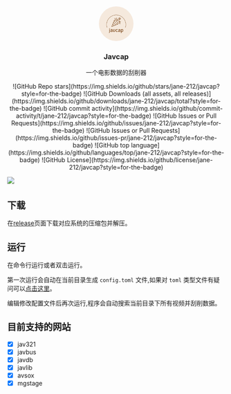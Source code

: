 <div align="center">
  <a href="https://github.com/jane-212/javcap">
    <img src="images/logo.jpg" alt="Logo" width="80" height="80" style="border-radius: 50%;">
  </a>

  <h3 align="center">Javcap</h3>

  <p align="center">
    一个电影数据的刮削器
  </p>
</div>

<div align="center">
![GitHub Repo stars](https://img.shields.io/github/stars/jane-212/javcap?style=for-the-badge)
![GitHub Downloads (all assets, all releases)](https://img.shields.io/github/downloads/jane-212/javcap/total?style=for-the-badge)
![GitHub commit activity](https://img.shields.io/github/commit-activity/t/jane-212/javcap?style=for-the-badge)
![GitHub Issues or Pull Requests](https://img.shields.io/github/issues/jane-212/javcap?style=for-the-badge)
![GitHub Issues or Pull Requests](https://img.shields.io/github/issues-pr/jane-212/javcap?style=for-the-badge)
![GitHub top language](https://img.shields.io/github/languages/top/jane-212/javcap?style=for-the-badge)
![GitHub License](https://img.shields.io/github/license/jane-212/javcap?style=for-the-badge)
</div>

![](images/run.gif)

## 下载

在[release](https://github.com/jane-212/javcap/releases)页面下载对应系统的压缩包并解压。

## 运行

在命令行运行或者双击运行。

第一次运行会自动在当前目录生成 `config.toml` 文件,如果对 `toml` 类型文件有疑问可以[点击这里](https://toml.io/cn/)。

编辑修改配置文件后再次运行,程序会自动搜索当前目录下所有视频并刮削数据。

## 目前支持的网站

- [x] jav321
- [x] javbus
- [x] javdb
- [x] javlib
- [x] avsox
- [x] mgstage
